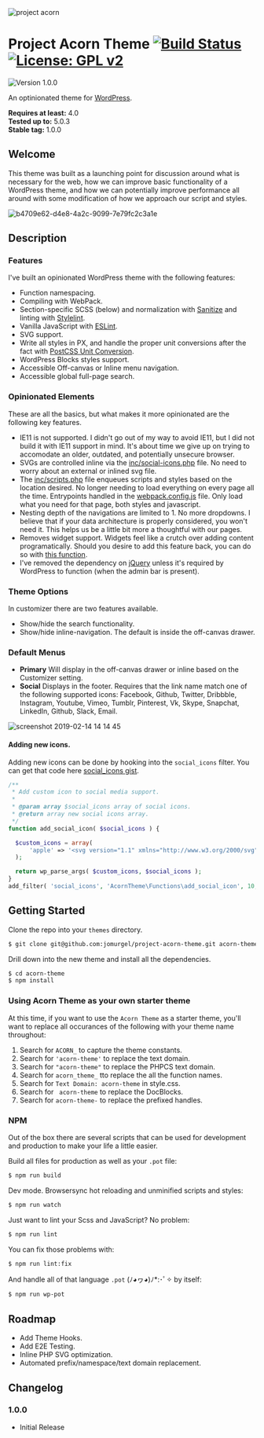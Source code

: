 <img src="https://user-images.githubusercontent.com/5230729/33617107-17ebf23c-d99c-11e7-8aa6-ec559bd23027.png" alt="project acorn" title="project acorn" />

# Project Acorn Theme [![Build Status](https://travis-ci.org/jomurgel/project-acorn-theme.svg?branch=master)](https://travis-ci.org/jomurgel/project-acorn-theme) [![License: GPL v2](https://img.shields.io/badge/License-GPL%20v2-blue.svg)](https://www.gnu.org/licenses/old-licenses/gpl-2.0.en.html)
<img src="https://img.shields.io/badge/version-1.0.0-green.svg" alt="Version 1.0.0" />

An optinionated theme for [WordPress](https://wordpress.org).

**Requires at least:** 4.0\
**Tested up to:** 5.0.3\
**Stable tag:** 1.0.0

## Welcome
This theme was built as a launching point for discussion around what is necessary for the web, how we can improve basic functionality of a WordPress theme, and how we can potentially improve performance all around with some modification of how we approach our script and styles.

![b4709e62-d4e8-4a2c-9099-7e79fc2c3a1e](https://user-images.githubusercontent.com/5230729/52818012-c7e34780-3062-11e9-8830-dc4a4514d40c.png)

## Description
### Features
I've built an opinionated WordPress theme with the following features:
- Function namespacing.
- Compiling with WebPack.
- Section-specific SCSS (below) and normalization with [Sanitize](https://gist.github.com/jomurgel/88084c6f3c10de5e47a9238087508e63) and linting with [Stylelint](https://stylelint.io/user-guide/configuration/#configuration).
- Vanilla JavaScript with [ESLint](https://eslint.org/docs/user-guide/configuring).
- SVG support.
- Write all styles in PX, and handle the proper unit conversions after the fact with [PostCSS Unit Conversion](https://github.com/jomurgel/postcss-unit-conversion).
- WordPress Blocks styles support.
- Accessible Off-canvas or Inline menu navigation.
- Accessible global full-page search.

### Opinionated Elements
These are all the basics, but what makes it more opinionated are the following key features.
- IE11 is not supported. I didn't go out of my way to avoid IE11, but I did not build it with IE11 support in mind. It's about time we give up on trying to accomodate an older, outdated, and potentially unsecure browser.
- SVGs are controlled inline via the [inc/social-icons.php](https://github.com/jomurgel/project-acorn-theme/blob/master/inc/social-icons.php) file. No need to worry about an external or inlined svg file.
- The [inc/scripts.php](https://github.com/jomurgel/project-acorn-theme/blob/master/inc/scripts.php) file enqueues scripts and styles based on the location desired. No longer needing to load everything on every page all the time. Entrypoints handled in the [webpack.config.js](https://github.com/jomurgel/project-acorn-theme/blob/master/webpack.config.js) file. Only load what you need for that page, both styles and javascript.
- Nesting depth of the navigations are limited to 1. No more dropdowns. I believe that if your data architecture is properly considered, you won't need it. This helps us be a little bit more a thoughtful with our pages.
- Removes widget support. Widgets feel like a crutch over adding content programatically. Should you desire to add this feature back, you can do so with [this function](https://gist.github.com/jomurgel/35ca88ab71fdc3f1431cc9f16bef7277).
- I've removed the dependency on [jQuery](https://jquery.com/) unless it's required by WordPress to function (when the admin bar is present).

### Theme Options
In customizer there are two features available.
- Show/hide the search functionality.
- Show/hide inline-navigation. The default is inside the off-canvas drawer.

### Default Menus
- **Primary** Will display in the off-canvas drawer or inline based on the Customizer setting.
- **Social** Displays in the footer. Requires that the link name match one of the following supported icons: Facebook, Github, Twitter, Dribbble, Instagram, Youtube, Vimeo, Tumblr, Pinterest, Vk, Skype, Snapchat, LinkedIn, Github, Slack, Email.

![screenshot 2019-02-14 14 14 45](https://user-images.githubusercontent.com/5230729/52818144-26a8c100-3063-11e9-963b-c1fe38d2c674.jpg)

#### Adding new icons.
Adding new icons can be done by hooking into the `social_icons` filter. You can get that code here [social_icons gist](https://gist.github.com/jomurgel/ddf5a916ab8ac61cf880268dc28f9271).

``` php
/**
 * Add custom icon to social media support.
 *
 * @param array $social_icons array of social icons.
 * @return array new social icons array.
 */
function add_social_icon( $social_icons ) {

  $custom_icons = array(
      'apple' => '<svg version="1.1" xmlns="http://www.w3.org/2000/svg" viewBox="0 0 320 384.1" xml:space="preserve"><title>' . __( 'Apple', 'acorn-theme' ) . '</title><path d="M237.6,89.9c-33.6,0-47.8,16.5-71.2,16.5c-24,0-42.3-16.4-71.4-16.4c-28.5,0-58.9,17.9-78.2,48.4c-27.1,43-22.5,124,21.4,193c15.7,24.7,36.7,52.4,64.2,52.7c0.2,0,0.3,0,0.5,0c23.9,0,31-16.1,63.9-16.3c0.2,0,0.3,0,0.5,0c32.4,0,38.9,16.2,62.7,16.2c0.2,0,0.3,0,0.5,0c27.5-0.3,49.6-31,65.3-55.6c11.3-17.7,15.5-26.6,24.2-46.6c-63.5-24.8-73.7-117.4-10.9-152.9C289.9,104.2,263,89.9,237.6,89.9L237.6,89.9z M230.2,0c-20,1.4-43.3,14.5-57,31.6c-12.4,15.5-22.6,38.5-18.6,60.8c0.5,0,1,0,1.6,0c21.3,0,43.1-13.2,55.8-30.1C224.3,46.2,233.6,23.4,230.2,0L230.2,0z"/></svg>',
  );

  return wp_parse_args( $custom_icons, $social_icons );
}
add_filter( 'social_icons', 'AcornTheme\Functions\add_social_icon', 10, 1 );
```

## Getting Started
Clone the repo into your `themes` directory.
``` bash
$ git clone git@github.com:jomurgel/project-acorn-theme.git acorn-theme
```
Drill down into the new theme and install all the dependencies.
``` bash
$ cd acorn-theme
$ npm install
```

### Using Acorn Theme as your own starter theme
At this time, if you want to use the `Acorn Theme` as a starter theme, you'll want to replace all occurances of the following with your theme name throughout:

1. Search for `ACORN_` to capture the theme constants.
1. Search for `'acorn-theme'` to replace the text domain.
1. Search for `"acorn-theme"` to replace the PHPCS text domain.
1. Search for `acorn_theme_` tto replace the all the function names.
1. Search for `Text Domain: acorn-theme` in style.css.
1. Search for ` acorn-theme` to replace the DocBlocks.
1. Search for `acorn-theme-` to replace the prefixed handles.

### NPM
Out of the box there are several scripts that can be used for development and production to make your life a little easier.

Build all files for production as well as your `.pot` file:
``` bash
$ npm run build
```

Dev mode. Browsersync hot reloading and unminified scripts and styles:
``` bash
$ npm run watch
```

Just want to lint your Scss and JavaScript? No problem:
``` bash
$ npm run lint
```

You can fix those problems with:
``` bash
$ npm run lint:fix
```

And handle all of that language `.pot` (ﾉ◕ヮ◕)ﾉ*:･ﾟ✧  by itself:
``` bash
$ npm run wp-pot
```

## Roadmap
- Add Theme Hooks.
- Add E2E Testing.
- Inline PHP SVG optimization.
- Automated prefix/namespace/text domain replacement.

## Changelog
### 1.0.0
- Initial Release
